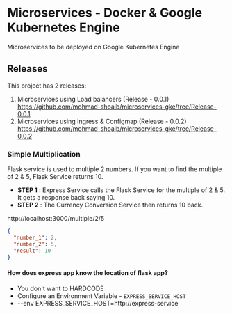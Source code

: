 # Microservices - Docker & Google Kubernetes Engine

Microservices to be deployed on Google Kubernetes Engine


## Releases

This project has 2 releases:
1. Microservices using Load balancers (Release - 0.0.1) \
    https://github.com/mohmad-shoaib/microservices-gke/tree/Release-0.0.1
2. Microservices using Ingress & Configmap (Release - 0.0.2) \
    https://github.com/mohmad-shoaib/microservices-gke/tree/Release-0.0.2


### Simple Multiplication

Flask service is used to multiple 2 numbers. If you want to find the multiple of 2 & 5, Flask Service returns 10. 
- **STEP 1** : Express Service calls the Flask Service for the multiple of 2 & 5. It gets a response back saying 10.
- **STEP 2** : The Currency Conversion Service then returns 10 back. 

http://localhost:3000/multiple/2/5

```json
{
  "number_1": 2,
  "number_2": 5,
  "result": 10
}
```

#### How does express app know the location of flask app?
- You don't want to HARDCODE
- Configure an Environment Variable - `EXPRESS_SERVICE_HOST`
- --env EXPRESS_SERVICE_HOST=http://express-service